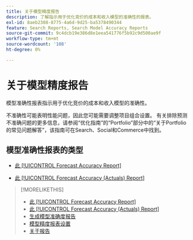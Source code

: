 ```yaml
---
title: 关于模型精度报告
description: 了解指示用于优化竞价的成本和收入模型的准确性的报表。
exl-id: 8aeb2308-8775-4a6d-9d25-ba5378490344
feature: Search Reports, Search Model Accuracy Reports
source-git-commit: 9c4dcb19e386d8e1eea541776f5b92c9d500ae9f
workflow-type: tm+mt
source-wordcount: '108'
ht-degree: 0%

---
```


# 关于模型精度报告

模型准确性报表指示用于优化竞价的成本和收入模型的准确性。

不准确性可能表明性能问题，因此您可能需要调整项目组合设置。 有关排除预测不准确问题的更多信息，请参阅“优化指南”的“Portfolio”部分中的“关于Portfolio的常见问题解答”，该指南可在Search、Social和Commerce中找到。<!-- verify convention for referencing Optimization Guide here -->

## 模型准确性报表的类型

* [此 [!UICONTROL Forecast Accuracy Report]](forecast-accuracy-report.md)

* [此 [!UICONTROL Forecast Accuracy (Actuals) Report]](forecast-accuracy-actuals-report.md)

>[!MORELIKETHIS]
>
>* [此 [!UICONTROL Forecast Accuracy Report]](forecast-accuracy-report.md)
>* [此 [!UICONTROL Forecast Accuracy (Actuals) Report]](forecast-accuracy-actuals-report.md)
>* [生成模型准确度报告](model-accuracy-report-generate.md)
>* [模型精度报表设置](/help/search-social-commerce/reports/management/model-accuracy/model-accuracy-report-settings.md)
>* [关于报告](/help/search-social-commerce/reports/report-about.md)
